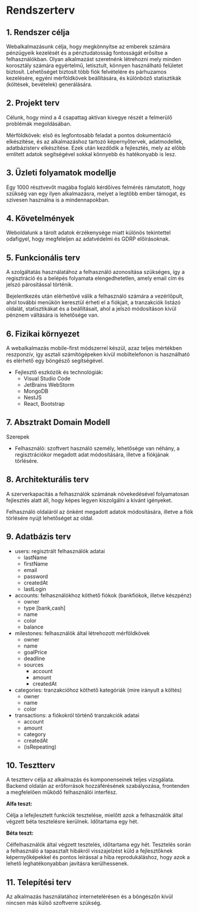 # Rendszerterv

## 1. Rendszer célja

Webalkalmazásunk célja, hogy megkönnyítse az emberek számára pénzügyeik kezelését és a pénztudatosság fontosságát erősítse a felhasználókban. Olyan alkalmazást szeretnénk létrehozni mely minden korosztály számára egyértelmű, letisztult, könnyen használható felületet biztosít. Lehetőséget biztosít több fiók felvételére és párhuzamos kezelésére, egyéni mérföldkövek beállítására, és különböző statisztikák (költések, bevételek) generálására.

## 2. Projekt terv

Célunk, hogy mind a 4 csapattag aktívan kivegye részét a felmerülő problémák megoldásában.

Mérföldkövek: első és legfontosabb feladat a pontos dokumentáció elkészítése, és az alkalmazáshoz tartozó képernyőtervek, adatmodellek, adatbázisterv elkészítése. Ezek után kezdődik a fejlesztés, mely az előbb említett adatok segítségével sokkal könnyebb és hatékonyabb is lesz.

## 3. Üzleti folyamatok modellje

Egy 1000 résztvevőt magába foglaló kérdőíves felmérés rámutatott, hogy szükség van egy ilyen alkalmazásra, melyet a legtöbb ember támogat, és szívesen használna is a mindennapokban.

## 4. Követelmények

Weboldalunk a tárolt adatok érzékenysége miatt különös tekintettel odafigyel, hogy megfeleljen az adatvédelmi és GDRP előírásoknak.

## 5. Funkcionális terv

A szolgáltatás használatához a felhasználó azonosítása szükséges, így a regisztráció és a belépés folyamata elengedhetetlen, amely email cím és jelszó párosítással történik.

Bejelentkezés után elérhetővé válik a felhasználó számára a vezérlőpult, ahol további menükön keresztül érheti el a fiókjait, a tranzakciók listázó oldalát, statisztikákat és a beállításait, ahol a jelszó módosításon kívül pénznem váltására is lehetősége van.

## 6. Fizikai környezet

A webalkalmazás mobile-first módszerrel készül, azaz teljes mértékben reszponzív, így asztali számítógépeken kívül mobiltelefonon is használható és elérhető egy böngésző segítségével.

- Fejlesztő eszközök és technológiák:
  - Visual Studio Code
  - JetBrains WebStorm
  - MongoDB
  - NestJS
  - React, Bootstrap

## 7. Absztrakt Domain Modell

Szerepek

- Felhasználó: szoftvert használó személy, lehetősége van néhány, a regisztrációkor megadott adat módosítására, illetve a fiókjának törlésére.

## 8. Architekturális terv

A szerverkapacitás a felhasználók számának növekedésével folyamatosan fejlesztés alatt áll, hogy képes legyen kiszolgálni a kívánt igényeket.

Felhasználó oldaláról az önként megadott adatok módosítására, illetve a fiók törlésére nyújt lehetőséget az oldal.

## 9. Adatbázis terv

- users: regisztrált felhasználók adatai
  - lastName
  - firstName
  - email
  - password
  - createdAt
  - lastLogin
- accounts: felhasználókhoz köthető fiókok (bankfiókok, illetve készpénz)
  - owner
  - type [bank,cash]
  - name
  - color
  - balance
- milestones: felhasználók által létrehozott mérföldkövek
  - owner
  - name
  - goalPrice
  - deadline
  - sources
    - account
    - amount
    - createdAt
- categories: tranzakcióhoz köthető kategóriák (mire irányult a költés)
  - owner
  - name
  - color
- transactions: a fiókokról történő tranzakciók adatai
  - account
  - amount
  - category
  - createdAt
  - (isRepeating)

## 10. Tesztterv

A tesztterv célja az alkalmazás és komponenseinek teljes vizsgálata. Backend oldalán az erőforrások hozzáférésének szabályozása, frontenden a megfelelően működő felhasználói interfész.

**Alfa teszt:**

Célja a lefejlesztett funkciók tesztelése, mielőtt azok a felhasználók által végzett béta tesztelésre kerülnek. Időtartama egy hét.

**Béta teszt:**

Célfelhasználók által végzett tesztelés, időtartama egy hét. Tesztelés során a felhasználó a tapasztalt hibákról visszajelzést küld a fejlesztőknek képernyőképekkel és pontos leírással a hiba reprodukáláshoz, hogy azok a lehető leghatékonyabban javításra kerülhessenek.

## 11. Telepítési terv

Az alkalmazás használatához internetelérésen és a böngészőn kívül nincsen más külső szoftverre szükség.